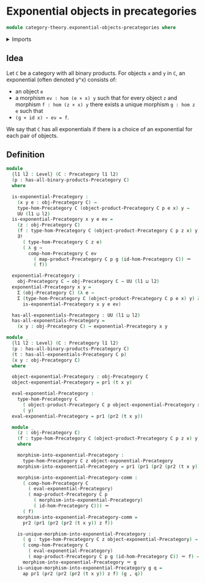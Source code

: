 # Exponential objects in precategories

```agda
module category-theory.exponential-objects-precategories where
```

<details><summary>Imports</summary>

```agda
open import category-theory.precategories
open import category-theory.products-in-precategories

open import foundation.action-on-identifications-functions
open import foundation.dependent-pair-types
open import foundation.identity-types
open import foundation.unique-existence
open import foundation.universe-levels
```

</details>

## Idea

Let `C` be a category with all binary products. For objects `x` and `y` in `C`,
an exponential (often denoted y^x) consists of:

- an object `e`
- a morphism `ev : hom (e × x) y` such that for every object `z` and morphism
  `f : hom (z × x) y` there exists a unique morphism `g : hom z e` such that
- `(g × id x) ∘ ev = f`.

We say that `C` has all exponentials if there is a choice of an exponential for
each pair of objects.

## Definition

```agda
module _
  {l1 l2 : Level} (C : Precategory l1 l2)
  (p : has-all-binary-products-Precategory C)
  where

  is-exponential-Precategory :
    (x y e : obj-Precategory C) →
    type-hom-Precategory C (object-product-Precategory C p e x) y →
    UU (l1 ⊔ l2)
  is-exponential-Precategory x y e ev =
    (z : obj-Precategory C)
    (f : type-hom-Precategory C (object-product-Precategory C p z x) y) →
    ∃!
      ( type-hom-Precategory C z e)
      ( λ g →
        comp-hom-Precategory C ev
          ( map-product-Precategory C p g (id-hom-Precategory C)) ＝
          ( f))

  exponential-Precategory :
    obj-Precategory C → obj-Precategory C → UU (l1 ⊔ l2)
  exponential-Precategory x y =
    Σ (obj-Precategory C) (λ e →
    Σ (type-hom-Precategory C (object-product-Precategory C p e x) y) λ ev →
      is-exponential-Precategory x y e ev)

  has-all-exponentials-Precategory : UU (l1 ⊔ l2)
  has-all-exponentials-Precategory =
    (x y : obj-Precategory C) → exponential-Precategory x y

module _
  {l1 l2 : Level} (C : Precategory l1 l2)
  (p : has-all-binary-products-Precategory C)
  (t : has-all-exponentials-Precategory C p)
  (x y : obj-Precategory C)
  where

  object-exponential-Precategory : obj-Precategory C
  object-exponential-Precategory = pr1 (t x y)

  eval-exponential-Precategory :
    type-hom-Precategory C
      ( object-product-Precategory C p object-exponential-Precategory x)
      ( y)
  eval-exponential-Precategory = pr1 (pr2 (t x y))

  module _
    (z : obj-Precategory C)
    (f : type-hom-Precategory C (object-product-Precategory C p z x) y)
    where

    morphism-into-exponential-Precategory :
      type-hom-Precategory C z object-exponential-Precategory
    morphism-into-exponential-Precategory = pr1 (pr1 (pr2 (pr2 (t x y)) z f))

    morphism-into-exponential-Precategory-comm :
      ( comp-hom-Precategory C
        ( eval-exponential-Precategory)
        ( map-product-Precategory C p
          ( morphism-into-exponential-Precategory)
          ( id-hom-Precategory C))) ＝
      ( f)
    morphism-into-exponential-Precategory-comm =
      pr2 (pr1 (pr2 (pr2 (t x y)) z f))

    is-unique-morphism-into-exponential-Precategory :
      ( g : type-hom-Precategory C z object-exponential-Precategory) →
      ( comp-hom-Precategory C
        ( eval-exponential-Precategory)
        ( map-product-Precategory C p g (id-hom-Precategory C)) ＝ f) →
      morphism-into-exponential-Precategory ＝ g
    is-unique-morphism-into-exponential-Precategory g q =
      ap pr1 (pr2 (pr2 (pr2 (t x y)) z f) (g , q))
```

